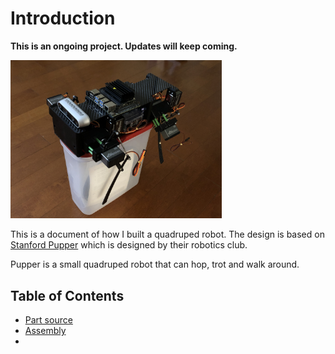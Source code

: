 # Introduction

**This is an ongoing project.  Updates will keep coming.**

<img src="assets/view1.JPG" style="zoom: 33%;" />

This is a document of how I built a quadruped robot.  The design is based on [Stanford Pupper](https://pupper.readthedocs.io/en/latest/) which is designed by their robotics club.

Pupper is a small quadruped robot that can hop, trot and walk around.  

## Table of Contents

- [Part source](part_source.md)
- [Assembly](assembly.md)
- 



